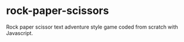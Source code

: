 # rock-paper-scissors
Rock paper scissor text adventure style game coded from scratch with Javascript.

